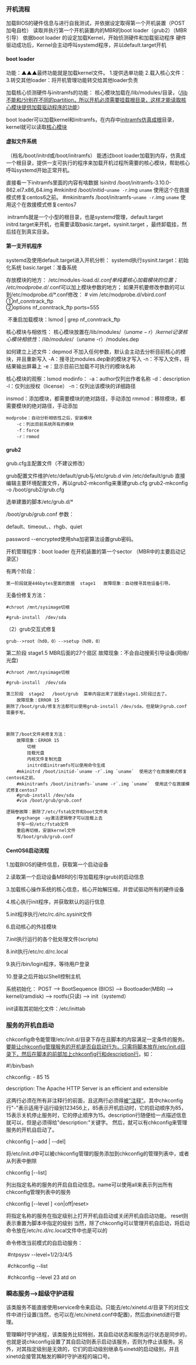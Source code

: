 



### 开机流程

​	加载BIOS的硬件信息与进行自我测试，并依据设定取得第一个开机装置（POST加电自检）
	读取并执行第一个开机装置内的MBR的boot loader（grub2）（MBR引导）
	依据boot loader 的设定加载Kernel，开始侦测硬件和加载驱动程序
	硬件驱动成功后，Kernel会主动呼叫systemd程序，并以default.target开机

#### boot loader

功能：▲▲▲最终功能就是加载kernel文件。
	1.提供选单功能
	2.载入核心文件：
	3.转交其他loader：将开机管理功能转交给其他loader负责

加载核心侦测硬件与initramfs的功能：
	核心模块加载在/lib/modules/目录，（<u>/lib不能和/分别在不同的partition，所以开机必须需要挂载根目录，这样才能读取核心模块提供加载驱动程序的功能</u>）

boot loader可以加载kernel和initramfs，在内存中<u>initramfs仿真成根</u>目录，kernel就可以读取<u>核心模块</u>

#### 虚拟文件系统

​	（档名/boot/initrd或/boot/initramfs）
	能透过boot loader加载到内存，仿真成一个根目录，提供一支可执行的程序来加载开机过程所需要的核心模块，帮助核心呼叫systemd开始正常开机。
	

直接看一下initramfs里面的内容有啥数据
	lsinitrd /boot/initramfs-3.10.0-862.el7.x86_64.img
	#mkinitrd /boot/initid-`uname -r`.img `uname`  使用这个在救援模式修复centos6之前。
	#mkinitramfs /boot/initramfs-`uname -r`.img `uname`  使用这个在救援模式修复centos7

​	initramfs就是一个小型的根目录，也是systemd管理，default.target   initrd.target来开机，也需要读取basic.target，sysinit.target ，最终卸载挂，然后挂在到真实目录。



#### 第一支开机程序

systemd及使用default.target进入开机分析：
systemd执行sysinit.target：初始化系统 		 basic.target：准备系统

存放模块的地方：
	/etc/modules-load.d/*.conf单纯要核心加载模块的位置；
	/etc/modprobe.d/*.conf可以加上模块参数的地方；
	如果开机要修改参数的可以到/etc/modprobe.d/*.conf修改：
		#   vim /etc/modprobe.d/vbird.conf
		①nf_conntrack_ftp 	
		②options  nf_conntrack_ftp   ports=555

​	不重启加载模块：lsmod | grep  nf_conntrack_ftp

核心模块与相依性：
	核心模块放置在/lib/modules/$（uname -r）/kernel
记录核心模块相依性：
	/lib/modules/$（uname -r）/modules.dep

如何建立上述文件：depmod
		不加入任何参数，默认会主动去分析目前核心的模块，并且重新写入
		-A：搜寻比modules.dep新的模块才写入
		-n：不写入文件，将结果输出屏幕上
		-e：显示目前已加载不可执行的模块名称

核心模块的观察：lsmod
		modinfo：
			-a：author仅列出作者名称
			-d：description
			-l：仅列出授权（license）
			-n：仅列出该模块的详细路径

insmod：添加模块，都需要模块的绝对路径，手动添加
rmmod：移除模块，都需要模块的绝对路径，手动添加


	modprobe：自动分析相依性之后，安装模块
		-c：列出目前系统所有的模块
		-f：force
		-r：rmmod

#### grub2

grub.cfg主配置文件（不建议修改）


grub配置文件维护/etc/default/grub与/etc/grub.d
vim /etc/default/grub
直接编辑主要环境配置文件，再以grub2-mkconfig来重建grub.cfg
grub2-mkconfig -o /boot/grub2/grub.cfg       

选单建置的脚本/etc/grub.d/*

/boot/grub/grub.conf  参数：

default、timeout、、rhgb、quiet

password --encrypted使用sha加密算法设置grub密码。



开机管理程序：boot loader 在开机装置的第一个sector  （MBR中的主要启动记录区）

有两个阶段：

	第一阶段就是446bytes里面的数据  stage1   故障现象：自动搜寻其他设备引导。

无备份修复方法：

	#chroot /mnt/sysimage切根
	
	#grub-install  /dev/sda

（2）grub交互式修复

	grub-->root（hd0，0）-->setup（hd0，0）

第二阶段  stage1.5   MBR后面的27个扇区   故障现象：不会自动搜索引导设备(网络/光盘)

	#chroot /mnt/sysimage切根
	
	#grub-install  /dev/sda

```
第三阶段  stage2   /boot/grub  菜单内容出来了就是stage1.5阶段过去了。
	故障现象：ERROR 15
删除了/boot/grub/修复方法都可以使用grub-install /dev/sda，但是缺少grub.conf需要手写。



删除了/boot文件夹修复方法：
	故障现象：ERROR 15
		切根
		挂载光盘
		内核文件复制光盘
		initrd或initramfs可以使用命令生成
	#mkinitrd /boot/initid-`uname -r`.img `uname`  使用这个在救援模式修复centos6之前。
	#mkinitramfs /boot/initramfs-`uname -r`.img `uname`  使用这个在救援模式修复centos7
	#grub-install /dev/sda
	#vim /boot/grub/grub.conf
```

```
逻辑卷故障：删除了/etc/fstab文件和boot文件夹
	#vgchange -ay激活逻辑卷才可以挂载上去
	手写一份/etc/fstab文件
	重启再切根，安装kernel文件
	写/boot/grub/grub.conf
```

#### CentOS6启动流程    

1.加载BIOS的硬件信息，获取第一个启动设备 

2.读取第一个启动设备MBR的引导加载程序(grub)的启动信息 

3.加载核心操作系统的核心信息，核心开始解压缩，并尝试驱动所有的硬件设备 

4.核心执行init程序，并获取默认的运行信息 

5.init程序执行/etc/rc.d/rc.sysinit文件 

6.启动核心的外挂模块 

7.init执行运行的各个批处理文件(scripts) 

8.init执行/etc/rc.d/rc.local 

9.执行/bin/login程序，等待用户登录 

10.登录之后开始以Shell控制主机    

系统初始化： POST --> BootSequence (BIOS) --> Bootloader(MBR) --> kernel(ramdisk) --> rootfs(只读) --> init（systemd）    

init读取其初始化文件：/etc/inittab   

###  服务的开机自启动

chkconfig命令能管理/etc/init.d/目录下存在且脚本的内容满足一定条件的服务。
<u>要能让chkconfig管理服务的开机是否自启动行为，只需将脚本放在/etc/init.d目录下，然后在脚本的前部加上chkconfig行和description行</u>。如：

#!/bin/bash

chkconfig: - 85 15

description: The Apache HTTP Server is an efficient and extensible

这两行必须在所有非注释行的前面，且这两行必须得<u>被"注释"</u>。其中chkconfig行"-"表示适用于运行级别123456上，85表示开机启动时，它的启动顺序为85，15表示关机停止服务时，它的停止顺序为15。description行随便给一点描述信息就可以，但是必须得给"description:"关键字。
然后，就可以有chkconfig来管理服务的开机自启动了。

chkconfig [--add | --del] <name> 

将/etc/init.d中可以被chkconfig管理的服务添加到chkconfig的管理列表中，或者从列表中删除

chkconfig [--list]

列出指定名称的服务的开启自启动信息。name可以使用all来表示列出所有chkconfig管理列表中的服务

chkconfig [--level <levels>] <name> <on|off|reset>  

 将指定名称的服务在指定级别上打开开机自启动或关闭开机自启动功能。
	reset则表示重置为脚本中指定的级别
当然，除了chkconfig可以管理开机自启动，将启动命令放在/etc/rc.d/rc.local文件中也是可以的

命令修改当前模式的自启动服务：

​	#ntpsysv --level=1/2/3/4/5

​	#chkconfig --list

​	#chkconfig --level 23 atd on

### 瞬态服务-->超级守护进程

​	该类服务不能直接使用service命令来启动。只能去/etc/xinetd.d/目录下的对应文件中进行设置(当然，也可以在/etc/xinetd.conf中配置)，然后由xinetd进行管理。 

​	管理瞬时守护进程，该类服务比较特别，其自启动状态和服务运行状态是同步的，也就是说chkconfig设置了其自启动则表示启动该服务，否则为停止该服务。另外，对其指定级别是无效的，它们的启动级别继承与xinetd的启动级别，并且xinetd会接管其触发的瞬时守护进程的端口号。